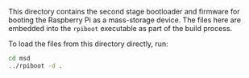 This directory contains the second stage bootloader and firmware for
booting the Raspberry Pi as a mass-storage device. The files here are
embedded into the `rpiboot` executable as part of the build process.

To load the files from this directory directly, run:  

```bash
cd msd
../rpiboot -d .
```
